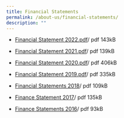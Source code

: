 ```yaml
---
title: Financial Statements
permalink: /about-us/financial-statements/
description: ""
---
```

* [Financial Statement 2022.pdf](/files/Financial%20Statement%202022.pdf)/ pdf 143kB

*   [Financial Statement 2021.pdf](/files/Financial%20Statement%202021.pdf)/ pdf 139kB
    
*   [Financial Statement 2020.pdf](/files/Financial%20Statement%202020.pdf)/ pdf 406kB
    
*   [Financial Statement 2019.pdf](/files/Financial%20Statement%202019.pdf)/ pdf 335kB
    
*   [Financial Statements 2018](/files/2018%20Annex%20%20A%20for%20MOE%20website.pdf)/ pdf 109kB
    
*   [Finance Statement 2017](/files/2017%20Annex%20%20A%20for%20MOE%20website.pdf)/ pdf 135kB
    
*   [Finance Statements 2016](/files/2016%20Annex%20%20A%20for%20MOE%20websitev1.pdf)/ pdf 93kB
